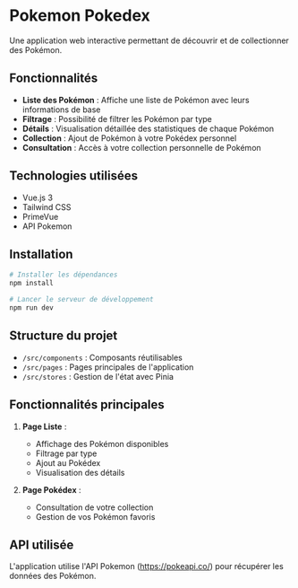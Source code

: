 # Pokemon Pokedex

Une application web interactive permettant de découvrir et de collectionner des Pokémon.

## Fonctionnalités

- **Liste des Pokémon** : Affiche une liste de Pokémon avec leurs informations de base
- **Filtrage** : Possibilité de filtrer les Pokémon par type
- **Détails** : Visualisation détaillée des statistiques de chaque Pokémon
- **Collection** : Ajout de Pokémon à votre Pokédex personnel
- **Consultation** : Accès à votre collection personnelle de Pokémon

## Technologies utilisées

- Vue.js 3
- Tailwind CSS
- PrimeVue
- API Pokemon

## Installation

```bash
# Installer les dépendances
npm install

# Lancer le serveur de développement
npm run dev
```

## Structure du projet

- `/src/components` : Composants réutilisables
- `/src/pages` : Pages principales de l'application
- `/src/stores` : Gestion de l'état avec Pinia

## Fonctionnalités principales

1. **Page Liste** :
   - Affichage des Pokémon disponibles
   - Filtrage par type
   - Ajout au Pokédex
   - Visualisation des détails

2. **Page Pokédex** :
   - Consultation de votre collection
   - Gestion de vos Pokémon favoris

## API utilisée

L'application utilise l'API Pokemon (https://pokeapi.co/) pour récupérer les données des Pokémon.
